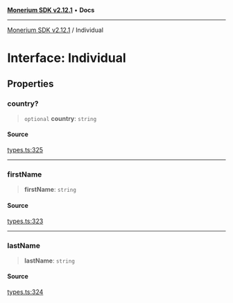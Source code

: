[**Monerium SDK v2.12.1**](../README.md) • **Docs**

---

[Monerium SDK v2.12.1](../README.md) / Individual

# Interface: Individual

## Properties

### country?

> `optional` **country**: `string`

#### Source

[types.ts:325](https://github.com/monerium/js-monorepo/blob/5fda91f95d4a7935be7ec580e05eb73520a9a0dd/packages/sdk/src/types.ts#L325)

---

### firstName

> **firstName**: `string`

#### Source

[types.ts:323](https://github.com/monerium/js-monorepo/blob/5fda91f95d4a7935be7ec580e05eb73520a9a0dd/packages/sdk/src/types.ts#L323)

---

### lastName

> **lastName**: `string`

#### Source

[types.ts:324](https://github.com/monerium/js-monorepo/blob/5fda91f95d4a7935be7ec580e05eb73520a9a0dd/packages/sdk/src/types.ts#L324)
